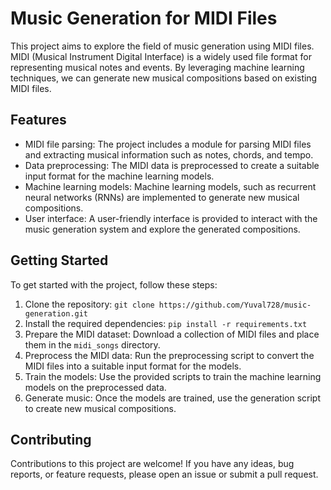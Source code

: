 # Music Generation for MIDI Files

This project aims to explore the field of music generation using MIDI files. MIDI (Musical Instrument Digital Interface) is a widely used file format for representing musical notes and events. By leveraging machine learning techniques, we can generate new musical compositions based on existing MIDI files.

## Features

- MIDI file parsing: The project includes a module for parsing MIDI files and extracting musical information such as notes, chords, and tempo.
- Data preprocessing: The MIDI data is preprocessed to create a suitable input format for the machine learning models.
- Machine learning models: Machine learning models, such as recurrent neural networks (RNNs) are implemented to generate new musical compositions.
- User interface: A user-friendly interface is provided to interact with the music generation system and explore the generated compositions.

## Getting Started

To get started with the project, follow these steps:

1. Clone the repository: `git clone https://github.com/Yuval728/music-generation.git`
2. Install the required dependencies: `pip install -r requirements.txt`
3. Prepare the MIDI dataset: Download a collection of MIDI files and place them in the `midi_songs` directory.
4. Preprocess the MIDI data: Run the preprocessing script to convert the MIDI files into a suitable input format for the models.
5. Train the models: Use the provided scripts to train the machine learning models on the preprocessed data.
6. Generate music: Once the models are trained, use the generation script to create new musical compositions.

## Contributing

Contributions to this project are welcome! If you have any ideas, bug reports, or feature requests, please open an issue or submit a pull request.

